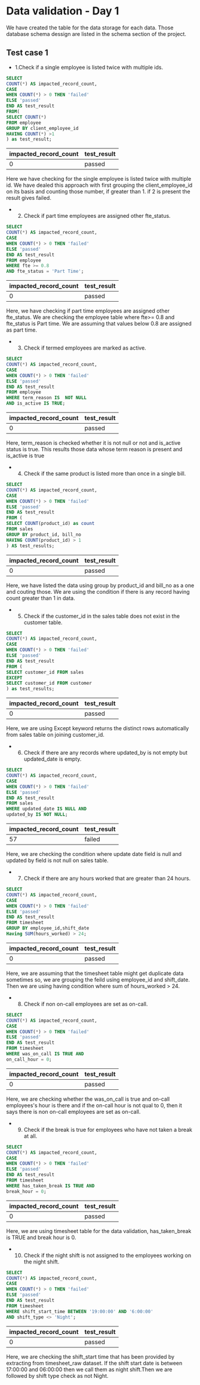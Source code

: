 # Data validation - Day 1
 We have created the table for the data storage for each data. Those database schema dessign are listed in the schema section of the project.

## Test case 1
 - 1.Check if a single employee is listed twice with multiple ids.
~~~~ sql
SELECT
COUNT(*) AS impacted_record_count,
CASE
WHEN COUNT(*) > 0 THEN 'failed'
ELSE 'passed'
END AS test_result
FROM(
SELECT COUNT(*)
FROM employee
GROUP BY client_employee_id
HAVING COUNT(*) >1
) as test_result;
~~~~
| impacted_record_count | test_result |
| -- | -- |
| 0 | passed |

Here we have checking for the single employee is listed twice with multiple id. We have dealed this approach with first grouping the client_employee_id on its basis and counting those number, if greater than 1. if 2 is present the result gives failed.

- 2. Check if part time employees are assigned other fte_status.
~~~~ sql
SELECT
COUNT(*) AS impacted_record_count,
CASE
WHEN COUNT(*) > 0 THEN 'failed'
ELSE 'passed'
END AS test_result
FROM employee
WHERE fte >= 0.8 
AND fte_status = 'Part Time';
~~~~
| impacted_record_count | test_result |
| -- | -- |
| 0 | passed |

Here, we have checking if part time employees are assigned other fte_status. We are checking the employee table where fte>= 0.8 and fte_status is Part time. We are assuming that values below 0.8 are assigned as part time.

- 3. Check if termed employees are marked as active.
~~~~ sql
SELECT
COUNT(*) AS impacted_record_count,
CASE
WHEN COUNT(*) > 0 THEN 'failed'
ELSE 'passed'
END AS test_result
FROM employee
WHERE term_reason IS  NOT NULL 
AND is_active IS TRUE;
~~~~
| impacted_record_count | test_result |
| -- | -- |
| 0 | passed |

Here, term_reason is checked whether it is not null or not and is_active status is true. This results those data whose term reason is present and is_active is true

- 4. Check if the same product is listed more than once in a single bill.
~~~~ sql
SELECT
COUNT(*) AS impacted_record_count,
CASE
WHEN COUNT(*) > 0 THEN 'failed'
ELSE 'passed'
END AS test_result
FROM (
SELECT COUNT(product_id) as count
FROM sales
GROUP BY product_id, bill_no
HAVING COUNT(product_id) > 1
) AS test_results;
~~~~
| impacted_record_count | test_result |
| -- | -- |
| 0 | passed |

Here, we have listed the data using group by product_id and bill_no as a one and couting those. We are using the condition if there is any record having count greater than 1 in data.

- 5. Check if the customer_id in the sales table does not exist in the customer table.
~~~~ sql
SELECT
COUNT(*) AS impacted_record_count,
CASE
WHEN COUNT(*) > 0 THEN 'failed'
ELSE 'passed'
END AS test_result
FROM (
SELECT customer_id FROM sales
EXCEPT
SELECT customer_id FROM customer
) as test_results;
~~~~
| impacted_record_count | test_result |
| -- | -- |
| 0 | passed |

Here, we are using Except keyword returns the distinct rows automatically from sales table on  joining  customer_id.

- 6. Check if there are any records where updated_by is not empty but updated_date is empty.
~~~~ sql
SELECT
COUNT(*) AS impacted_record_count,
CASE
WHEN COUNT(*) > 0 THEN 'failed'
ELSE 'passed'
END AS test_result
FROM sales
WHERE updated_date IS NULL AND
updated_by IS NOT NULL;
~~~~
| impacted_record_count | test_result |
| -- | -- |
| 57 | failed |

Here, we are checking the condition where update date field is null and updated by field is not null on sales table.

- 7. Check if there are any hours worked that are greater than 24 hours.
~~~~ sql
SELECT
COUNT(*) AS impacted_record_count,
CASE
WHEN COUNT(*) > 0 THEN 'failed'
ELSE 'passed'
END AS test_result
FROM timesheet
GROUP BY employee_id,shift_date
Having SUM(hours_worked) > 24;
~~~~
| impacted_record_count | test_result |
| -- | -- |
| 0 | passed |

Here, we are assuming that the timesheet table might get duplicate data sometimes so, we are grouping the feild using employee_id and shift_date. Then we are using having condition where sum of hours_worked > 24.

- 8. Check if non on-call employees are set as on-call.
~~~~ sql
SELECT 
COUNT(*) AS impacted_record_count,
CASE
WHEN COUNT(*) > 0 THEN 'failed'
ELSE 'passed'
END AS test_result
FROM timesheet
WHERE was_on_call IS TRUE AND
on_call_hour = 0;
~~~~
| impacted_record_count | test_result |
| -- | -- |
| 0 | passed |

Here, we are checking whether the was_on_call is true and on-call employees's hour is there and if the on-call hour is not qual to 0, then it says there is non on-call employees are set as on-call.

- 9. Check if the break is true for employees who have not taken a break at all.
~~~~ sql
SELECT 
COUNT(*) AS impacted_record_count,
CASE
WHEN COUNT(*) > 0 THEN 'failed'
ELSE 'passed'
END AS test_result
FROM timesheet
WHERE has_taken_break IS TRUE AND
break_hour = 0;
~~~~
| impacted_record_count | test_result |
| -- | -- |
| 0 | passed |

Here, we are using timesheet table for the data validation, has_taken_break is TRUE and break hour is 0.

- 10. Check if the night shift is not assigned to the employees working on the night shift.
~~~~ sql 
SELECT 
COUNT(*) AS impacted_record_count,
CASE
WHEN COUNT(*) > 0 THEN 'failed'
ELSE 'passed'
END AS test_result
FROM timesheet
WHERE shift_start_time BETWEEN '19:00:00' AND '6:00:00'
AND shift_type <> 'Night';
~~~~
| impacted_record_count | test_result |
| -- | -- |
| 0 | passed |

Here, we are checking the shift_start time that has been provided by extracting from timesheet_raw dataset. If the shift start date is between 17:00:00 and 06:00:00 then we call them as night shift.Then we are followed by shift type check as not Night.
